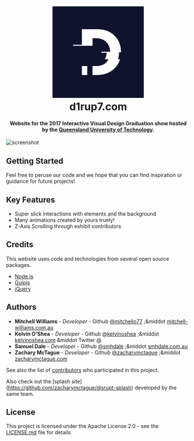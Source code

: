 <h1 align="center">
  <br>
  <a href="https://d1rup7.com"><img src="https://raw.githubusercontent.com/kelvinoshea/disrupt-splash/master/_readme-assets/logo.png" alt="Disrupt17" width="250"></a>
  <br>
  d1rup7.com
  <br>
</h1>

<h4 align="center">Website for the 2017 Interactive Visual Design Graduation show hosted by the <a href="https://www.qut.edu.au/" target="_blank">Queensland University of Technology</a>.</h4>

![screenshot](https://preview.ibb.co/jiMgNm/Screen_Shot_2017_11_20_at_7_37_59_pm.png)


## Getting Started
Feel free to peruse our code and we hope that you can find inspiration or guidance for future projects!

## Key Features

* Super slick interactions with elements and the background
* Many animations created by yours truely!
* Z-Axis Scrolling through exhibit contributors

## Credits

This website uses code and technologies from several open source packages.

- [Node.js](https://nodejs.org/)
- [Gulpjs](https://gulpjs.com/)
- [jQuery](https://jquery.com/)

## Authors

* **Mitchell Williams** - *Developer* - Github [@mitchello77](https://github.com/mitchello77) ;&middot [mitchell-williams.com.au](https://mitchell-williams.com.au)
* **Kelvin O'Shea** - *Developer* - Github [@kelvinoshea](https://github.com/kelvinoshea) ;&middot [kelvinoshea.com](http://kelvinoshea.com/) &middot Twitter [@](#)
* **Samuel Dale** - *Developer* - Github [@smhdale](https://github.com/smhdale) ;&middot [smhdale.com.au](http://smhdale.com.au/)
* **Zachary McTague** - *Developer* - Github [@zacharymctague](https://github.com/zacharymctague) ;&middot [zacharymctague.com](http://zacharymctague.com.au/)

See also the list of [contributors](https://github.com/zacharymctague/disrupt-website/contributors) who participated in this project.

Also check out the [splash site] (https://github.com/zacharymctague/disrupt-splash) developed by the same team.

## License

This project is licensed under the Apache License 2.0 - see the [LICENSE.md](LICENSE.md) file for details
